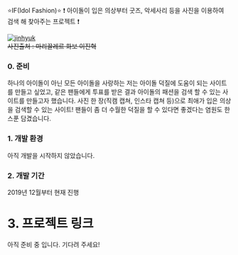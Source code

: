 ⭐️IF(Idol Fashion)⭐️
❗️ 아이돌이 입은 의상부터 굿즈, 악세사리 등을 사진을 이용하여 검색 해 찾아주는 프로젝트 ❗️
  
[![jinhyuk](https://image.chosun.com/sitedata/image/201908/22/2019082200890_3.jpg)](https://youtu.be/vTuaZvTKp6g)<br />
~~사진출처 : 마리끌레르 화보 이진혁~~


### 0. 준비
하나의 아이돌이 아닌 모든 아이돌을 사랑하는 저는 아이돌 덕질에 도움이 되는 사이트를 만들고 싶었고,
같은 팬들에게 투표를 받은 결과 아이돌의 패션을 검색 할 수 있는 사이트를 만들고자 했습니다.
사진 한 장(직캠 캡쳐, 인스타 캡쳐 등)으로 최애가 입은 의상을 검색할 수 있는 사이트!
팬들이 좀 더 수월한 덕질을 할 수 있다면 좋겠다는 염원도 한 스푼 담겼습니다.

### 1. 개발 환경
아직 개발을 시작하지 않았습니다.

### 2. 개발 기간
2019년 12월부터 현재 진행 

# 3. 프로젝트 링크
아직 준비 중 입니다. 기다려 주세요! 
